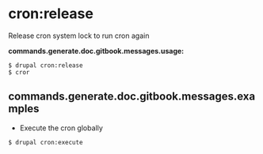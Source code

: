 # cron:release
Release cron system lock to run cron again

**commands.generate.doc.gitbook.messages.usage:**
```
$ drupal cron:release
$ cror  
```

## commands.generate.doc.gitbook.messages.examples
* Execute the cron globally
```
$ drupal cron:execute

```

